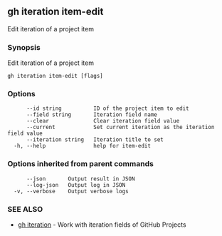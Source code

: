 ## gh iteration item-edit

Edit iteration of a project item

### Synopsis

Edit iteration of a project item

```
gh iteration item-edit [flags]
```

### Options

```
      --id string          ID of the project item to edit
      --field string       Iteration field name
      --clear              Clear iteration field value
      --current            Set current iteration as the iteration field value
      --iteration string   Iteration title to set
  -h, --help               help for item-edit
```

### Options inherited from parent commands

```
      --json       Output result in JSON
      --log-json   Output log in JSON
  -v, --verbose    Output verbose logs
```

### SEE ALSO

* [gh iteration](gh_iteration.md)	 - Work with iteration fields of GitHub Projects

